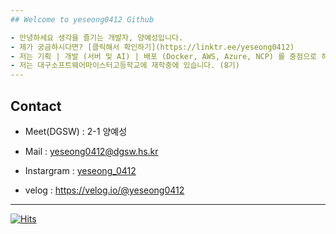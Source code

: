 ```yaml
---
## Welcome to yeseong0412 Github

- 안녕하세요 생각을 즐기는 개발자, 양예성입니다.
- 제가 궁금하시다면? [클릭해서 확인하기](https://linktr.ee/yeseong0412)   
- 저는 기획 | 개발 (서버 및 AI) | 배포 (Docker, AWS, Azure, NCP) 를 중점으로 하고 있습니다.
- 저는 대구소프트웨어마이스터고등학교에 재학중에 있습니다. (8기)
---
```

## Contact

- Meet(DGSW) : 2-1 양예성

- Mail : yeseong0412@dgsw.hs.kr

- Instargram : [yeseong_0412](https://www.instagram.com/yeseong_0412/)

- velog : https://velog.io/@yeseong0412

---

[![Hits](https://hits.seeyoufarm.com/api/count/incr/badge.svg?url=https%3A%2F%2Fgithub.com%2Fyeseong0412&count_bg=%23000000&title_bg=%23000000&icon=&icon_color=%23000000&title=i%2B%2B&edge_flat=false)](https://hits.seeyoufarm.com)
